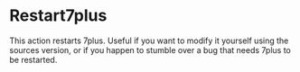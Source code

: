# Restart7plus #
This action restarts 7plus. Useful if you want to modify it yourself using the sources version, or if you happen to stumble over a bug that needs 7plus to be restarted.